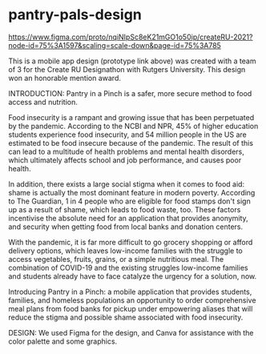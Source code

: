 # pantry-pals-design

https://www.figma.com/proto/nqiNIpSc8eK21mGO1o50ip/createRU-2021?node-id=75%3A1597&scaling=scale-down&page-id=75%3A785

This is a mobile app design (prototype link above) was created with a team of 3 for the Create RU Designathon with Rutgers University. This design won an honorable mention award.

INTRODUCTION:
Pantry in a Pinch is a safer, more secure method to food access and nutrition.

Food insecurity is a rampant and growing issue that has been perpetuated by the pandemic. According to the NCBI and NPR, 45% of higher education students experience food insecurity, and 54 million people in the US are estimated to be food insecure because of the pandemic. The result of this can lead to a multitude of health problems and mental health disorders, which ultimately affects school and job performance, and causes poor health. 

In addition, there exists a large social stigma when it comes to food aid: shame is actually the most dominant feature in modern poverty. According to The Guardian, 1 in 4 people who are eligible for food stamps don't sign up as a result of shame, which leads to  food waste, too. These factors incentivise the absolute need for an application that provides anonymity, and security when getting food from local banks and donation centers.

With the pandemic, it is far more difficult to go grocery shopping or afford delivery options, which leaves low-income families with the struggle to access vegetables, fruits, grains, or a simple nutritious meal. The combination of COVID-19 and the existing struggles low-income families and students already have to face catalyze the urgency for a solution, now. 

Introducing Pantry in a Pinch: a mobile application that provides students, families, and homeless populations an opportunity to order comprehensive meal plans from food banks for pickup under empowering aliases that will reduce the stigma and possible shame associated with food insecurity. 

DESIGN:
We used Figma for the design, and Canva for assistance with the color palette and some graphics.
